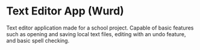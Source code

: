 # Text Editor App (Wurd)
Text editor application made for a school project. Capable of basic features such as opening and saving local text files, editing with an undo feature,
and basic spell checking.
